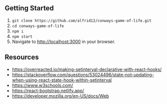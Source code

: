 ## Getting Started
1. `git clone https://github.com/alfrid12/conways-game-of-life.git`
2. `cd conways-game-of-life`
3. `npm i`
4. `npm start`
5. Navigate to [http://localhost:3000](http://localhost:3000) in your browser.


## Resources
* https://overreacted.io/making-setinterval-declarative-with-react-hooks/
* https://stackoverflow.com/questions/53024496/state-not-updating-when-using-react-state-hook-within-setinterval
* https://www.w3schools.com/
* https://react-bootstrap.netlify.app/
* https://developer.mozilla.org/en-US/docs/Web
